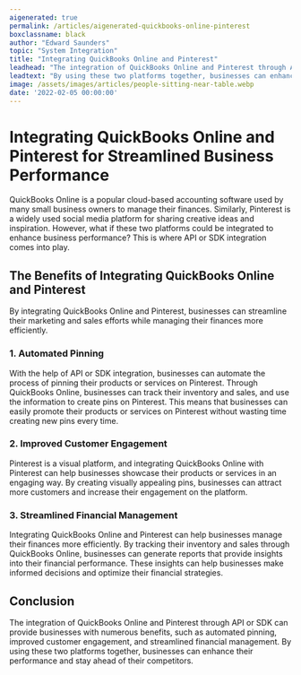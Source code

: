 ```yaml
---
aigenerated: true
permalink: /articles/aigenerated-quickbooks-online-pinterest
boxclassname: black
author: "Edward Saunders"
topic: "System Integration"
title: "Integrating QuickBooks Online and Pinterest"
leadhead: "The integration of QuickBooks Online and Pinterest through API or SDK can provide businesses with numerous benefits, such as automated pinning, improved customer engagement, and streamlined financial management"
leadtext: "By using these two platforms together, businesses can enhance their performance and stay ahead of their competitors."
image: /assets/images/articles/people-sitting-near-table.webp
date: '2022-02-05 00:00:00'
---
```

<div class="arttext">
  <h1>Integrating QuickBooks Online and Pinterest for Streamlined Business Performance</h1>

  <p>QuickBooks Online is a popular cloud-based accounting software used by many small business owners to manage their finances. Similarly, Pinterest is a widely used social media platform for sharing creative ideas and inspiration. However, what if these two platforms could be integrated to enhance business performance? This is where API or SDK integration comes into play.</p>

  <h2>The Benefits of Integrating QuickBooks Online and Pinterest</h2>

  <p>By integrating QuickBooks Online and Pinterest, businesses can streamline their marketing and sales efforts while managing their finances more efficiently.</p>

  <h3>1. Automated Pinning</h3>
  <p>With the help of API or SDK integration, businesses can automate the process of pinning their products or services on Pinterest. Through QuickBooks Online, businesses can track their inventory and sales, and use the information to create pins on Pinterest. This means that businesses can easily promote their products or services on Pinterest without wasting time creating new pins every time.</p>

  <h3>2. Improved Customer Engagement</h3>
  <p>Pinterest is a visual platform, and integrating QuickBooks Online with Pinterest can help businesses showcase their products or services in an engaging way. By creating visually appealing pins, businesses can attract more customers and increase their engagement on the platform.</p>

  <h3>3. Streamlined Financial Management</h3>
  <p>Integrating QuickBooks Online and Pinterest can help businesses manage their finances more efficiently. By tracking their inventory and sales through QuickBooks Online, businesses can generate reports that provide insights into their financial performance. These insights can help businesses make informed decisions and optimize their financial strategies.</p>

  <h2>Conclusion</h2>

  <p>The integration of QuickBooks Online and Pinterest through API or SDK can provide businesses with numerous benefits, such as automated pinning, improved customer engagement, and streamlined financial management. By using these two platforms together, businesses can enhance their performance and stay ahead of their competitors.</p>

</div>